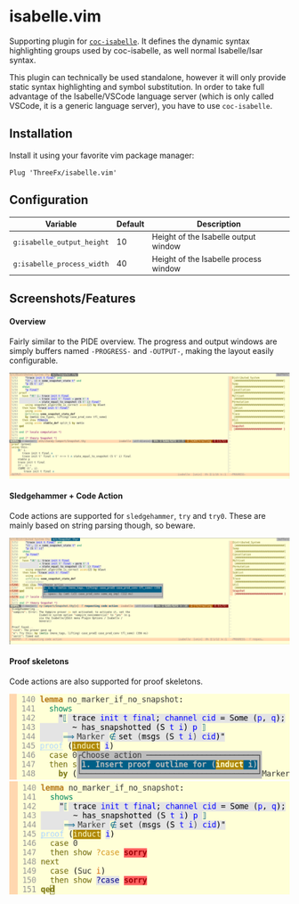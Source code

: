 # isabelle.vim

Supporting plugin for [`coc-isabelle`](https://github.com/ThreeFx/coc-isabelle).
It defines the dynamic syntax highlighting groups used by coc-isabelle, as well
normal Isabelle/Isar syntax.

This plugin can technically be used standalone, however it will only provide
static syntax highlighting and symbol substitution. In order to take full
advantage of the Isabelle/VSCode language server (which is only called VSCode,
it is a generic language server), you have to use `coc-isabelle`.

## Installation

Install it using your favorite vim package manager:

```
Plug 'ThreeFx/isabelle.vim'
```

## Configuration

|Variable|Default|Description|
|--------|-------|-----------|
|`g:isabelle_output_height`|10|Height of the Isabelle output window|
|`g:isabelle_process_width`|40|Height of the Isabelle process window|

## Screenshots/Features

#### Overview

Fairly similar to the PIDE overview. The progress and output windows are simply
buffers named `-PROGRESS-` and `-OUTPUT-`, making the layout easily
configurable.

![](screenshots/overview.png)

#### Sledgehammer + Code Action

Code actions are supported for `sledgehammer`, `try` and `try0`. These are
mainly based on string parsing though, so beware.

![](screenshots/sledgehammer.png)

#### Proof skeletons

Code actions are also supported for proof skeletons.

![](screenshots/codeaction_before.png)
![](screenshots/codeaction_after.png)
